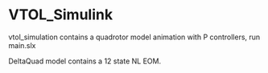 # VTOL_Simulink

vtol_simulation contains a quadrotor model animation with P controllers, run main.slx

DeltaQuad model contains a 12 state NL EOM.